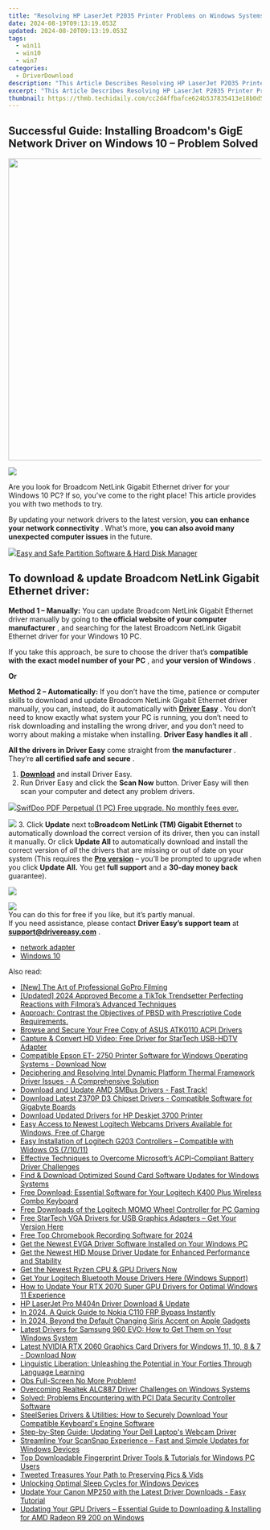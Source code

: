 ```yaml
---
title: "Resolving HP LaserJet P2035 Printer Problems on Windows Systems: A Complete Guide"
date: 2024-08-19T09:13:19.053Z
updated: 2024-08-20T09:13:19.053Z
tags:
  - win11
  - win10
  - win7
categories:
  - DriverDownload
description: "This Article Describes Resolving HP LaserJet P2035 Printer Problems on Windows Systems: A Complete Guide"
excerpt: "This Article Describes Resolving HP LaserJet P2035 Printer Problems on Windows Systems: A Complete Guide"
thumbnail: https://thmb.techidaily.com/cc2d4ffbafce624b537835413e18b0d5bee03ddebe9cf76be61f42eab18cd22c.jpg
---
```


## Successful Guide: Installing Broadcom's GigE Network Driver on Windows 10 – Problem Solved

<!-- affiliate ads begin -->
<a href="https://turtlebeachus.sjv.io/c/5597632/1988416/23719" target="_top" id="1988416"><img src="//a.impactradius-go.com/display-ad/23719-1988416" border="0" alt="" width="600" height="600"/></a><img height="0" width="0" src="https://imp.pxf.io/i/5597632/1988416/23719" style="position:absolute;visibility:hidden;" border="0" />
<!-- affiliate ads end -->
![](https://images.drivereasy.com/wp-content/uploads/2018/12/snap000007.png)

 Are you look for Broadcom NetLink Gigabit Ethernet driver for your Windows 10 PC?  If so, you’ve come to the right place! This article provides you with two methods to try.

 By updating your network drivers to the latest version, **you**  **can**  **enhance your network connectivity** . What’s more, **you can also avoid many unexpected computer issues**   in the future.

<!-- affiliate ads begin -->
<a href="https://secure.2checkout.com/order/checkout.php?PRODS=22741618&QTY=1&AFFILIATE=108875&CART=1"><img src="https://www.diskpart.com/resource/images/index/dp-index-img-banner-people@2x.png" border="0">Easy and Safe Partition Software & Hard Disk Manager</a>
<!-- affiliate ads end -->
## **To download & update Broadcom NetLink Gigabit Ethernet driver:**

**Method 1 – Manually:**  You can update Broadcom NetLink Gigabit Ethernet driver manually by going to **the official website of your computer manufacturer** , and searching for the latest Broadcom NetLink Gigabit Ethernet driver for your Windows 10 PC.

 If you take this approach, be sure to choose the driver that’s **compatible with the exact model number of your PC** , and **your version of Windows** .

**Or**

**Method 2 – Automatically:**   If you don’t have the time, patience or computer skills to download and update Broadcom NetLink Gigabit Ethernet driver manually, you can, instead, do it automatically with **[Driver Easy](https://tools.techidaily.com/drivereasy/download/)**  .  You don’t need to know exactly what system your PC is running, you don’t need to risk downloading and installing the wrong driver, and you don’t need to worry about making a mistake when installing. **Driver Easy handles it all** .

**All the drivers in Driver Easy** come straight from **the manufacturer** . They‘re **all certified safe and secure** .

1. **[Download](https://tools.techidaily.com/drivereasy/download/)**  and install Driver Easy.
2. Run Driver Easy and click the **Scan Now**  button. Driver Easy will then scan your computer and detect any problem drivers.  
<!-- affiliate ads begin -->
<a href="https://purchase.swifdoo.com/order/checkout.php?PRODS=40002162&QTY=1&AFFILIATE=108875&CART=1"><img src="https://secure.avangate.com/images/merchant/8b932759a5a04ddb34bf79e3f9072e4b/products/1_Product%20box%20white-1024x1024.png" border="0">SwifDoo PDF Perpetual (1 PC) Free upgrade. No monthly fees ever. 
</a>
<!-- affiliate ads end -->
![](https://images.drivereasy.com/wp-content/uploads/2018/12/snap000001.png)
3. Click **Update**  next to**Broadcom NetLink (TM) Gigabit Ethernet** to automatically download the correct version of its driver, then you can install it manually. Or click **Update All**  to automatically download and install the correct version of _all_  the drivers that are missing or out of date on your system (This requires the **[Pro version](https://tools.techidaily.com/drivereasy/download/)**  – you’ll be prompted to upgrade when you click **Update All.** You get **full support**  and a **30-day money back**  guarantee).  
<!-- affiliate ads begin -->
<a href="https://store.massmailsoftware.com/order/checkout.php?PRODS=1300375&QTY=1&AFFILIATE=108875&CART=1"><img src="https://secure.avangate.com/images/merchant/dc87c13749315c7217cdc4ac692e704c/banera_for_partners-15_%281%29.jpg" border="0"></a>
<!-- affiliate ads end -->
![](https://images.drivereasy.com/wp-content/uploads/2018/12/snap000005.png)  
 You can do this for free if you like, but it’s partly manual.  
 If you need assistance, please contact **Driver Easy’s support team** at [**support@drivereasy.com**](https://tools.techidaily.com/drivereasy/download/) .

* [network adapter](https://tools.techidaily.com/drivereasy/download/)
* [Windows 10](https://tools.techidaily.com/drivereasy/download/)

<ins class="adsbygoogle"
     style="display:block"
     data-ad-format="autorelaxed"
     data-ad-client="ca-pub-7571918770474297"
     data-ad-slot="1223367746"></ins>



<ins class="adsbygoogle"
     style="display:block"
     data-ad-client="ca-pub-7571918770474297"
     data-ad-slot="8358498916"
     data-ad-format="auto"
     data-full-width-responsive="true"></ins>

<span class="atpl-alsoreadstyle">Also read:</span>
<div><ul>
<li><a href="https://some-skills.techidaily.com/new-the-art-of-professional-gopro-filming/"><u>[New] The Art of Professional GoPro Filming</u></a></li>
<li><a href="https://tiktok-video-recordings.techidaily.com/updated-2024-approved-become-a-tiktok-trendsetter-perfecting-reactions-with-filmoras-advanced-techniques/"><u>[Updated] 2024 Approved  Become a TikTok Trendsetter  Perfecting Reactions with Filmora’s Advanced Techniques</u></a></li>
<li><a href="https://win-dash.techidaily.com/1722955989065-approach-contrast-the-objectives-of-pbsd-with-prescriptive-code-requirements/"><u>Approach: Contrast the Objectives of PBSD with Prescriptive Code Requirements.</u></a></li>
<li><a href="https://win-dash.techidaily.com/browse-and-secure-your-free-copy-of-asus-atk0110-acpi-drivers/"><u>Browse and Secure Your Free Copy of ASUS ATK0110 ACPI Drivers</u></a></li>
<li><a href="https://win-dash.techidaily.com/capture-and-convert-hd-video-free-driver-for-startech-usb-hdtv-adapter/"><u>Capture & Convert HD Video: Free Driver for StarTech USB-HDTV Adapter</u></a></li>
<li><a href="https://win-dash.techidaily.com/1722970208253-compatible-epson-et-2750-printer-software-for-windows-operating-systems-download-now/"><u>Compatible Epson ET- 2750 Printer Software for Windows Operating Systems - Download Now</u></a></li>
<li><a href="https://win-dash.techidaily.com/deciphering-and-resolving-intel-dynamic-platform-thermal-framework-driver-issues-a-comprehensive-solution/"><u>Deciphering and Resolving Intel Dynamic Platform Thermal Framework Driver Issues - A Comprehensive Solution</u></a></li>
<li><a href="https://win-dash.techidaily.com/1722958064828-download-and-update-amd-smbus-drivers-fast-track/"><u>Download and Update AMD SMBus Drivers - Fast Track!</u></a></li>
<li><a href="https://win-dash.techidaily.com/download-latest-z370p-d3-chipset-drivers-compatible-software-for-gigabyte-boards/"><u>Download Latest Z370P D3 Chipset Drivers - Compatible Software for Gigabyte Boards</u></a></li>
<li><a href="https://win-dash.techidaily.com/download-updated-drivers-for-hp-deskjet-3700-printer/"><u>Download Updated Drivers for HP Deskjet 3700 Printer</u></a></li>
<li><a href="https://win-dash.techidaily.com/easy-access-to-newest-logitech-webcams-drivers-available-for-windows-free-of-charge/"><u>Easy Access to Newest Logitech Webcams Drivers Available for Windows, Free of Charge</u></a></li>
<li><a href="https://win-dash.techidaily.com/easy-installation-of-logitech-g203-controllers-compatible-with-widows-os-71011/"><u>Easy Installation of Logitech G203 Controllers – Compatible with Widows OS (7/10/11)</u></a></li>
<li><a href="https://win-dash.techidaily.com/effective-techniques-to-overcome-microsofts-acpi-compliant-battery-driver-challenges/"><u>Effective Techniques to Overcome Microsoft’s ACPI-Compliant Battery Driver Challenges</u></a></li>
<li><a href="https://win-dash.techidaily.com/find-and-download-optimized-sound-card-software-updates-for-windows-systems/"><u>Find & Download Optimized Sound Card Software Updates for Windows Systems</u></a></li>
<li><a href="https://win-dash.techidaily.com/free-download-essential-software-for-your-logitech-k400-plus-wireless-combo-keyboard/"><u>Free Download: Essential Software for Your Logitech K400 Plus Wireless Combo Keyboard</u></a></li>
<li><a href="https://win-dash.techidaily.com/free-downloads-of-the-logitech-momo-wheel-controller-for-pc-gaming/"><u>Free Downloads of the Logitech MOMO Wheel Controller for PC Gaming</u></a></li>
<li><a href="https://win-dash.techidaily.com/1722978689218-free-startech-vga-drivers-for-usb-graphics-adapters-get-your-version-here/"><u>Free StarTech VGA Drivers for USB Graphics Adapters – Get Your Version Here</u></a></li>
<li><a href="https://visual-screen-recording.techidaily.com/free-top-chromebook-recording-software-for-2024/"><u>Free Top Chromebook Recording Software for 2024</u></a></li>
<li><a href="https://win-dash.techidaily.com/get-the-newest-evga-driver-software-installed-on-your-windows-pc/"><u>Get the Newest EVGA Driver Software Installed on Your Windows PC</u></a></li>
<li><a href="https://driver-download.techidaily.com/get-the-newest-hid-mouse-driver-update-for-enhanced-performance-and-stability/"><u>Get the Newest HID Mouse Driver Update for Enhanced Performance and Stability</u></a></li>
<li><a href="https://win-dash.techidaily.com/get-the-newest-ryzen-cpu-and-gpu-drivers-now/"><u>Get the Newest Ryzen CPU & GPU Drivers Now</u></a></li>
<li><a href="https://win-dash.techidaily.com/get-your-logitech-bluetooth-mouse-drivers-here-windows-support/"><u>Get Your Logitech Bluetooth Mouse Drivers Here (Windows Support)</u></a></li>
<li><a href="https://win-dash.techidaily.com/how-to-update-your-rtx-2070-super-gpu-drivers-for-optimal-windows-11-experience/"><u>How to Update Your RTX 2070 Super GPU Drivers for Optimal Windows 11 Experience</u></a></li>
<li><a href="https://win-dash.techidaily.com/hp-laserjet-pro-m404n-driver-download-and-update/"><u>HP LaserJet Pro M404n Driver Download & Update</u></a></li>
<li><a href="https://android-frp.techidaily.com/in-2024-a-quick-guide-to-nokia-c110-frp-bypass-instantly-by-drfone-android/"><u>In 2024, A Quick Guide to Nokia C110 FRP Bypass Instantly</u></a></li>
<li><a href="https://audio-shaping.techidaily.com/in-2024-beyond-the-default-changing-siris-accent-on-apple-gadgets/"><u>In 2024, Beyond the Default Changing Siris Accent on Apple Gadgets</u></a></li>
<li><a href="https://win-dash.techidaily.com/latest-drivers-for-samsung-960-evo-how-to-get-them-on-your-windows-system/"><u>Latest Drivers for Samsung 960 EVO: How to Get Them on Your Windows System</u></a></li>
<li><a href="https://win-dash.techidaily.com/latest-nvidia-rtx-2060-graphics-card-drivers-for-windows-11-10-8-and-7-download-now/"><u>Latest NVIDIA RTX 2060 Graphics Card Drivers for Windows 11, 10, 8 & 7 - Download Now</u></a></li>
<li><a href="https://mondly-stories.techidaily.com/linguistic-liberation-unleashing-the-potential-in-your-forties-through-language-learning/"><u>Linguistic Liberation: Unleashing the Potential in Your Forties Through Language Learning</u></a></li>
<li><a href="https://screen-sharing-recording.techidaily.com/1715701061951-obs-full-screen-no-more-problem/"><u>Obs Full-Screen No More Problem!</u></a></li>
<li><a href="https://win-dash.techidaily.com/overcoming-realtek-alc887-driver-challenges-on-windows-systems/"><u>Overcoming Realtek ALC887 Driver Challenges on Windows Systems</u></a></li>
<li><a href="https://win-dash.techidaily.com/solved-problems-encountering-with-pci-data-security-controller-software/"><u>Solved: Problems Encountering with PCI Data Security Controller Software</u></a></li>
<li><a href="https://win-dash.techidaily.com/steelseries-drivers-and-utilities-how-to-securely-download-your-compatible-keyboards-engine-software/"><u>SteelSeries Drivers & Utilities: How to Securely Download Your Compatible Keyboard's Engine Software</u></a></li>
<li><a href="https://win-dash.techidaily.com/step-by-step-guide-updating-your-dell-laptops-webcam-driver/"><u>Step-by-Step Guide: Updating Your Dell Laptop's Webcam Driver</u></a></li>
<li><a href="https://win-dash.techidaily.com/1722966186875-streamline-your-scansnap-experience-fast-and-simple-updates-for-windows-devices/"><u>Streamline Your ScanSnap Experience – Fast and Simple Updates for Windows Devices</u></a></li>
<li><a href="https://win-dash.techidaily.com/top-downloadable-fingerprint-driver-tools-and-tutorials-for-windows-pc-users/"><u>Top Downloadable Fingerprint Driver Tools & Tutorials for Windows PC Users</u></a></li>
<li><a href="https://twitter-videos.techidaily.com/tweeted-treasures-your-path-to-preserving-pics-and-vids/"><u>Tweeted Treasures  Your Path to Preserving Pics & Vids</u></a></li>
<li><a href="https://windows11.techidaily.com/unlocking-optimal-sleep-cycles-for-windows-devices/"><u>Unlocking Optimal Sleep Cycles for Windows Devices</u></a></li>
<li><a href="https://win-dash.techidaily.com/update-your-canon-mp250-with-the-latest-driver-downloads-easy-tutorial/"><u>Update Your Canon MP250 with the Latest Driver Downloads - Easy Tutorial</u></a></li>
<li><a href="https://win-dash.techidaily.com/updating-your-gpu-drivers-essential-guide-to-downloading-and-installing-for-amd-radeon-r9-200-on-windows/"><u>Updating Your GPU Drivers – Essential Guide to Downloading & Installing for AMD Radeon R9 200 on Windows</u></a></li>
</ul></div>
